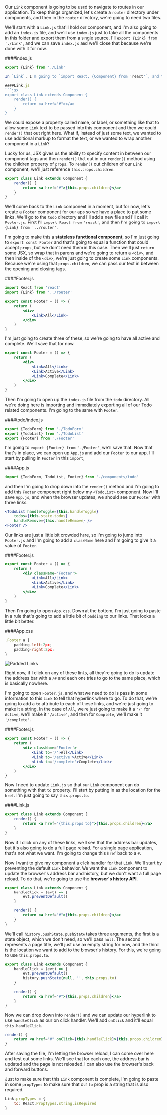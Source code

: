Our `Link` component is going to be used to navigate to routes in our application. To keep things organized, let's create a `router` directory under components, and then in the `router` directory, we're going to need two files.

We'll start with a `Link.js` that'll hold our component, and I'm also going to add an `index.js` file, and we'll use `index.js` just to take all the components in this folder and export them from a single source. I'll `export {Link} from './Link'`, and we can save `index.js` and we'll close that because we're done with it for now.

####index.js
```jsx
export {Link} from './Link'

In `Link`, I'm going to `import React, {Component} from 'react'`, and then I'll `export class Link extends Component`, and we'll give our `Link` a `render()` method. We want to `render()` out a hyperlink.

####Link.js
```jsx
export class Link extends Component {
    render() {
        return <a href="#"></a>
    }
}
```

We could expose a property called name, or label, or something like that to allow some `Link` text to be passed into this component and then we could `render()` that out right here. What if, instead of just some text, we wanted to use additional markup to format the text, or we wanted to wrap another component in a `Link`?

Lucky for us, JSX gives us the ability to specify content in between our component tags and then `render()` that out in our `render()` method using the children property of `props`. To `render()` out children of our `Link` component, we'll just reference `this.props.children`.

```jsx
export class Link extends Component {
    render() {
        return <a href="#">{this.props.children}</a>
    }
}
```

We'll come back to the `Link` component in a moment, but for now, let's create a `Footer` component for our app so we have a place to put some links. We'll go to the `todo` directory and I'll add a new file and I'll call it `Footer.js`. First I'll `import React from 'react'`, and then I'm going to `import {Link} from '../router'`.

I'm going to make this a **stateless functional component**, so I'm just going to `export const Footer` and that's going to equal a function that could accept `props`, but we don't need them in this case. Then we'll just `return` some JSX, so wrap that in parens and we're going to return a `<div>`, and then inside of the `<div>`, we're just going to create some `Link` components. Because we're using that `props.children`, we can pass our text in between the opening and closing tags.

####Footer.js
```jsx
import React from 'react'
import {Link} from '../router'

export const Footer = () => {
    return (
        <div>
            <Link>All</Link>
        </div>  
    )
}
```

I'm just going to create three of these, so we're going to have all active and complete. We'll save that for now. 

```jsx
export const Footer = () => {
    return (
        <div>
            <Link>All</Link>
            <Link>Active</Link>
            <Link>Complete</Link>
        </div>  
    )
}
```

Then I'm going to open up the `index.js` file from the `todo` directory. All we're doing here is importing and immediately exporting all of our Todo related components. I'm going to the same with `Footer`.

####todo/index.js
```jsx
export {TodoForm} from './TodoForm'
export {TodoList} from './TodoList'
export {Footer} from './Footer'
```

I'm going to `export {Footer} from './Footer'`, we'll save that. Now that that's in place, we can open up `App.js` and add our `Footer` to our app. I'll start by pulling in `Footer` in this `import`, 

####App.js
```jsx
import {TodoForm, TodoList, Footer} from './components/todo'
```

and then I'm going to drop down into the `render()` method and I'm going to add this `Footer` component right below my `<TodoList>` component. Now I'll save `App.js`, and when the browser updates, we should see our `Footer` with three links.

```jsx
<TodoList handleToggle={this.handleToggle}
    todos={this.state.todos}
    handleRemove={this.handleRemove} />
<Footer />
```

Our links are just a little bit crowded here, so I'm going to jump into `Footer.js` and I'm going to add a `className` here and I'm going to give it a value of `Footer`. 

####Footer.js
```jsx
export const Footer = () => {
    return (
        <div className='Footer'>
            <Link>All</Link>
            <Link>Active</Link>
            <Link>Complete</Link>
        </div>  
    )
}
```

Then I'm going to open `App.css`. Down at the bottom, I'm just going to paste in a rule that's going to add a little bit of `padding` to our links. That looks a little bit better.

####App.css
```jsx
.Footer a {
    padding-left:2px;
    padding-right:2px;
}
```

![Padded Links](../images/react-build-a-link-component-to-navigate-to-routes-in-react-padded-links.png)

Right now, if I click on any of these links, all they're going to do is update the address bar with a `/#` and each one tries to go to the same place, which is basically nowhere.

I'm going to open `Footer.js`, and what we need to do is pass in some information to this `Link` to tell that hyperlink where to go. To do that, we're going to add a `to` attribute to each of these links, and we're just going to make it a string. In the case of `All`, we're just going to make it a `'/'` for `Active`, we'll make it `'/active'`, and then for `Complete`, we'll make it `'/complete'`.

####Footer.js
```jsx
export const Footer = () => {
    return (
        <div className='Footer'>
            <Link to='/'>All</Link>
            <Link to='/active'>Active</Link>
            <Link to='/complete'>Complete</Link>
        </div>  
    )
}
```

Now I need to update `Link.js` so that our `Link` component can do something with that `to` property. I'll start by putting in as the location for the `href`. I'm just going to say `this.props.to`. 

####Link.js
```jsx
export class Link extends Component {
    render() {
        return <a href="{this.props.to}">{this.props.children}</a>
    }
}
```

Now if I click on any of these links, we'll see that the address bar updates, but it's also going to do a full page reload. For a single page application, that's not what we want. I'm going to change this `href` back to a `#`.

Now I want to give my component a click handler for that `Link`. We'll start by preventing the default `Link` behavior. We want the `Link` component to update the browser's address bar and history, but we don't want a full page reload. To do that, we're going to use the **browser's history API**.

```jsx
export class Link extends Component {
    handleClick = (evt) => {
        evt.preventDefault()
    }

    render() {
        return <a href="#">{this.props.children}</a>
    }
}
```

We'll call `history.pushState`. `pushState` takes three arguments, the first is a state object, which we don't need, so we'll pass `null`. The second represents a page title, we'll just use an empty string for now, and the third is the location we want to add to the browser's history. For this, we're going to use `this.props.to`.

```jsx
export class Link extends Component {
    handleClick = (evt) => {
        evt.preventDefault()
        history.pushState(null, '', this.props.to)
    }

    render() {
        return <a href="#">{this.props.children}</a>
    }
}
```

Now we can drop down into `render()` and we can update our hyperlink to use `handleClick` as our on click handler. We'll add `onClick` and it'll equal `this.handleClick`. 

```jsx
render() {
    return <a href="#" onClick={this.handleClick}>{this.props.children}</a>
}
```

After saving the file, I'm letting the browser reload, I can come over here and test out some links. We'll see that for each one, the address bar is updated and the page is not reloaded. I can also use the browser's back and forward buttons.

Just to make sure that this `Link` component is complete, I'm going to paste in some `propTypes` to make sure that our `to` prop is a string that is also required.

```jsx
Link.propTypes = {
    to: React.PropTypes.string.isRequired
}
```